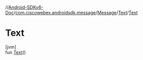 //[Android-SDKv6-Doc](../../../../index.md)/[com.ciscowebex.androidsdk.message](../../index.md)/[Message](../index.md)/[Text](index.md)/[Text](-text.md)

# Text

[jvm]\
fun [Text](-text.md)()
